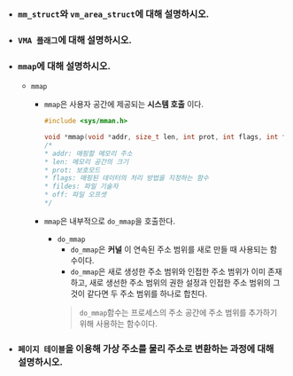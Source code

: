 - ### `mm_struct`와 `vm_area_struct`에 대해 설명하시오.

- ### `VMA 플래그`에 대해 설명하시오.

- ### `mmap`에 대해 설명하시오.
    - `mmap`
        - `mmap`은 사용자 공간에 제공되는 __시스템 호출__ 이다.
            
            ```c
            #include <sys/mman.h>

            void *mmap(void *addr, size_t len, int prot, int flags, int fildes, off_t off);
            /*
            * addr: 매핑할 메모리 주소
            * len: 메모리 공간의 크기
            * prot: 보호모드
            * flags: 매핑된 데이터의 처리 방법을 지정하는 함수
            * fildes: 파일 기술자
            * off: 파일 오프셋
            */
            ```
        - `mmap`은 내부적으로 `do_mmap`을 호출한다.
            - `do_mmap`
                - `do_mmap`은 __커널__ 이 연속된 주소 범위를 새로 만들 때 사용되는 함수이다.
                - `do_mmap`은 새로 생성한 주소 범위와 인접한 주소 범위가 이미 존재하고, 새로 생선한 주소 범위의 권한 설정과 인접한 주소 범위의 그것이 같다면 두 주소 범위를 하나로 합친다.
                > `do_mmap`함수는 프로세스의 주소 공간에 주소 범위를 추가하기 위해 사용하는 함수이다.

- ### `페이지 테이블`을 이용해 가상 주소를 물리 주소로 변환하는 과정에 대해 설명하시오.